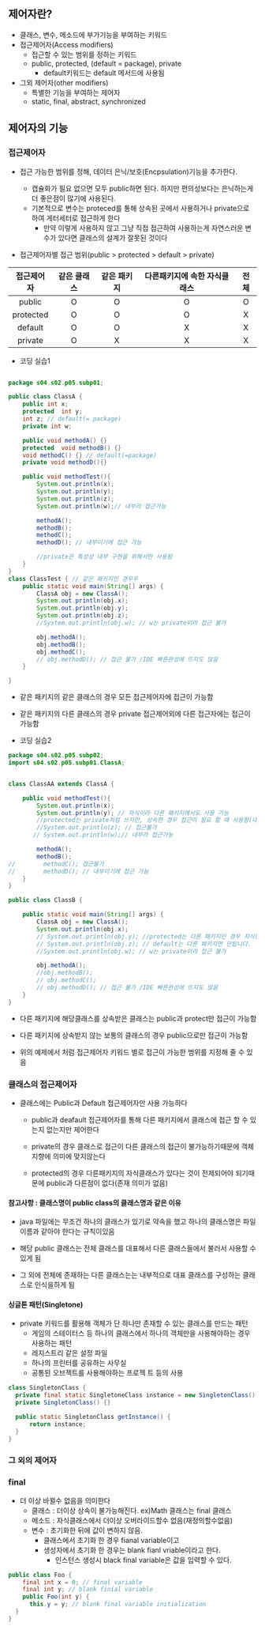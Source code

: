 



## 제어자란?

- 클래스, 변수, 메소드에 부가기능을 부여하는 키워드
- 접근제어자(Access modifiers)
  - 접근할 수 있는 범위를 정하는 키워드
  - public, protected, (default = package), private 
    - default키워드는 default 메서드에 사용됨
- 그외 제어자(other modifiers)
   - 특별한 기능을 부여하는 제어자
   - static, final, abstract, synchronized



## 제어자의 기능



### 접근제어자

 - 접근 가능한 범위를 정해, 데이터 은닉/보호(Encpsulation)기능을 추가한다.
   
   - 캡슐화가 필요 없으면 모두  public하면 된다. 하지만 편의성보다는 은닉하는게 더 좋은점이 많기에 사용된다.
   - 기본적으로 변수는 proteced를 통해 상속된 곳에서 사용하거나 private으로 하여 게터세터로 접근하게 한다
     - 만약 이렇게 사용하지 않고 그냥 직접 접근하여 사용하는게 자연스러운 변수가 있다면 클래스의 설계가 잘못된 것이다
   
 - 접근제어자별 접근 범위(public > protected > default > private)

   

| 접근제어자 | 같은 클래스 | 같은 패키지 | 다른패키지에 속한 자식클래스 | 전체 |
| :--------: | :---------: | :---------: | :--------------------------: | :--: |
|   public   |      O      |      O      |              O               |  O   |
| protected  |      O      |      O      |              O               |  X   |
|  default   |      O      |      O      |              X               |  X   |
|  private   |      O      |      X      |              X               |  X   |

- 코딩 실습1

 ```java
 
 package s04.s02.p05.subp01;
 
 public class ClassA {
     public int x;
     protected  int y;
     int z; // default(= package)
     private int w;
 
     public void methodA() {}
     protected  void methodB() {}
     void methodC() {} // default(=package)
     private void methodD(){}
 
     public void methodTest(){
         System.out.println(x);
         System.out.println(y);
         System.out.println(z);
         System.out.println(w);// 내부라 접근가능
 
         methodA();
         methodB();
         methodC();
         methodD(); // 내부이기에 접근 가능
 
         //private은 특성상 내부 구현을 위해서만 사용됨
     }
 }
 class ClassTest { // 같은 패키지인 경우우
     public static void main(String[] args) {
         ClassA obj = new ClassA();
         System.out.println(obj.x);
         System.out.println(obj.y);
         System.out.println(obj.z);
         //System.out.println(obj.w); // w는 private이라 접근 불가
 
         obj.methodA();
         obj.methodB();
         obj.methodC();
         // obj.methodD(); // 접근 불가 /IDE 빠른완성에 뜨지도 않음
     }
 
 }
 ```

- 같은 패키지의 같은 클래스의 경우 모든 접근제어자에 접근이 가능함

- 같은 패키지의 다른 클래스의 경우 private 접근제어외에 다른 접근자에는 접근이 가능함

  

- 코딩 실습2
```java
package s04.s02.p05.subp02;
import s04.s02.p05.subp01.ClassA;


class ClassAA extends ClassA {

    public void methodTest(){
        System.out.println(x);
        System.out.println(y); // 자식이라 다른 패키지에서도 사용 가능
        //protected는 private처럼 쓰지만, 상속한 경우 접근이 필요 할 때 사용함(내부적 구현 바꾸어야 할때)
        //System.out.println(z); // 접근불가
       // System.out.println(w);// 내부라 접근가능

        methodA();
        methodB();
//        methodC(); 접근불가
//        methodD(); // 내부이기에 접근 가능
    }
}

public class ClassB {

    public static void main(String[] args) {
        ClassA obj = new ClassA();
        System.out.println(obj.x);
        // System.out.println(obj.y); //protected는 다른 패키지인 경우 자식만 가능
        // System.out.println(obj.z); // default는 다른 패키지면 안됩니다.
        //System.out.println(obj.w); // w는 private이라 접근 불가

        obj.methodA();
        //obj.methodB();
        // obj.methodC();
        // obj.methodD(); // 접근 불가 /IDE 빠른완성에 뜨지도 않음
    }
}
```
- 다른 패키지에 해당클래스를 상속받은 클래스는 public과 protect만 접근이 가능함

- 다른 패키지에 상속받지 않는 보통의 클래스의 경우 public으로만 접근이 가능함

- 위의 예제에서 처럼 접근제어자 키워드 별로 접근이 가능한 범위를 지정해 줄 수 있음

  

### 클래스의 접근제어자

- 클래스에는 Public과 Default 접근제어자만 사용 가능하다

  - public과 deafault 접근제어자를 통해 다른 패키지에서 클래스에 접근 할 수 있는지 없는지만 제어한다

  - private의 경우 클래스로 접근이 다른 클래스의 접근이 불가능하기때문에 객체지향에 의미에 맞지않는다

  - protected의 경우 다른패키지의 자식클래스가 있다는 것이 전제되어야 되기때문에 public과 다른점이 없다(존재 의미가 없음)

    

#### 참고사항  : 클래스명이 public class의 클래스명과 같은 이유

- java 파일에는 무조건 하나의 클래스가 있기로 약속을 했고 하나의 클래스명은 파일이름과 같아야 한다는 규칙이있음

- 해당 public 클래스는 전체 클래스를 대표해서 다른 클래스들에서 불러서 사용할 수 있게 됨

- 그 외에 전체에 존재하는 다른 클래스는는 내부적으로 대표 클래스를 구성하는 클래스로 인식을하게 됨

  

#### 싱글톤 패턴(Singletone)

- private 키워드를 활용해 객체가 단 하나만 존재할 수 있는 클래스를 만드는 패턴
    - 게임의 스테이터스 등 하나의 클래스에서 하나의 객체만을 사용해야하는 경우 사용하는 패턴
    - 레지스트리 같은 설정 파일
    - 하나의 프린터를 공유하는 사무실
    - 공통된 오브젝트를 사용해야하는 프로젝 트 등의 사용 
```java
class SingletonClass {
  private final static SingletoneClass instance = new SingletonClass();
  private SingletonClass() {}

  public static SingletonClass getInstance() {
      return instance;
  }
}
```



### 그 외의 제어자

### final

- 더 이상 바뀔수 없음을 의미한다
   - 클래스 : 더이상 상속이 불가능해진다.  ex)Math 클래스는 final 클래스
   - 메소드 : 자식클래스에서 더이상 오버라이드할수 없음(재정의할수없음)
   - 변수 : 초기화한 뒤에 값이 변하지 않음.
      - 클래스에서 초기화 한 경우 fianal variable이고
      - 생성자에서 초기화 한 경우는 blank fianl vriable이라고 한다.
         - 인스턴스 생성시 black final variable은 값을 입력할 수 있다.

```java
public class Foo {
    final int x = 0; // final variable
    final int y; // blank finial variable
    public Foo(int y) {
      this.y = y; // blank final variable initialization
  }
}
```